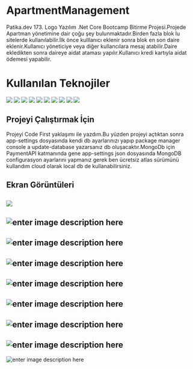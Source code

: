 ﻿# ApartmentManagement

Patika.dev 173. Logo Yazılım .Net Core Bootcamp Bitirme Projesi.Projede Apartman yönetimine dair çoğu şey bulunmaktadır.Birden fazla blok lu sitelerde kullanılabilir.İlk önce kulllanıcı eklenir sonra blok en son daire eklenir.Kullanıcı yöneticiye  veya diğer kullancılara mesaj atabilir.Daire ekledikten sonra daireye aidat ataması yapılır.Kullanıcı kredi kartıyla aidat ödemesi yapabilir.


# Kullanılan Teknojiler

![](https://img.shields.io/badge/Git-E34F26?style=for-the-badge&logo=git&logoColor=white) ![](https://img.shields.io/badge/CSS3-1572B6?style=for-the-badge&logo=css3&logoColor=white) ![](https://img.shields.io/badge/JavaScript-323330?style=for-the-badge&logo=javascript&logoColor=F7DF1E)  ![](https://img.shields.io/badge/Bootstrap-563D7C?style=for-the-badge&logo=bootstrap&logoColor=white)   ![](https://img.shields.io/badge/.NET-5C2D91?style=for-the-badge&logo=.net&logoColor=white) 
 ![](https://img.shields.io/badge/HTML5-E34F26?style=for-the-badge&logo=html5&logoColor=white)  ![](https://camo.githubusercontent.com/72e92f69f36703548704a9eeda2a9889c2756b5e08f01a9aec6e658c148d014e/68747470733a2f2f696d672e736869656c64732e696f2f62616467652f4d6f6e676f44422d3445413934423f7374796c653d666f722d7468652d6261646765266c6f676f3d6d6f6e676f6462266c6f676f436f6c6f723d7768697465) ![](https://camo.githubusercontent.com/154b109392c658875e8ae5fd94e79ab62f82341149424efc8eb0c1e59821725a/68747470733a2f2f696d672e736869656c64732e696f2f62616467652f4d6963726f736f66745f53514c5f5365727665722d4343323932373f7374796c653d666f722d7468652d6261646765266c6f676f3d6d6963726f736f66742d73716c2d736572766572266c6f676f436f6c6f723d7768697465) ![](https://camo.githubusercontent.com/c78258a250a9f24949bfd1bbf22418bb8863a618d6dfae4c634d62e259232852/68747470733a2f2f696d672e736869656c64732e696f2f62616467652f2d456e746974794672616d65776f726b2d3543324439313f7374796c653d666c6174266c6f676f3d2e6e6574266c6f676f436f6c6f723d7768697465)
 ![](https://camo.githubusercontent.com/0a8c6ffd2805c602ea7ed59d2dd6e0e7211430782358acd807171aeefe64bed5/68747470733a2f2f696d672e736869656c64732e696f2f62616467652f2d466c75656e7456616c69646174696f6e2d4343323932373f7374796c653d666c61742d737175617265266c6f676f3d2e6e6574266c6f676f436f6c6f723d666666666666)  



## Projeyi Çalıştırmak İçin

Projeyi Code First yaklaşımı ile yazdım.Bu yüzden projeyi açtıktan sonra app-settings dosyasında kendi db ayarlarınızı yapıp package manager console a update-database yazarsanız db oluşacaktır.MongoDb için PaymentAPI katmanında gene app-settings json dosyasında MongoDB configurasyon ayarlarını yapmanız gerek ben ücretsiz atlas sürümünü kullandım cloud olarak local db de kullanabilirsiniz.

## Ekran Görüntüleri

![](https://lh3.googleusercontent.com/TGfIoDfRl85cdeZbN7JlWMX6XIrk5dkZZXKpGaROL2yjm79S0h-319EGH3YGIGGNmI_s8drivHIlZesXIoKSYscr1D15Fh6Doym14I6c8lcRwBx6zXXtTSTB4MjuVQH9XE1L-R80V6p5KTvIY3Wui8U5uGM-q69nxCNvj1t-SCUtF8LJfp7nmFhMsjlZ3ab_ssHo-zeJNDXFnieAOxmWq67sC6Ra6ZAPjS2xgBjEQFKurk_kORQEPk7GVTpLRuVjS-HlKoRdAJsEIJmQ22imIHinlCJyVK1u5vSuGrguAftRRpRjJ5hQH3PRHCnTex5-1vqko6JDRsB3M1r_Hv6S8SeJMnIOXtwME6s8rtrlHP1BPcdExcvXZ-rWvFynmeO0lSal12vQfMk4RuiO-nxrNWaQ064QvPZquhVLhIXrlXnHPFpo4EnFYuy42EKmUKzV34P_w4O5gUCIfrge9D0_94O4VSHsosv7opkAVdgnk4Z-DwdAhHQntNaaTreWydrl4Ke4BTdE0IM46YlfQtPy7GuljY-MvoNfp6dETBIFcf_NyEbuazGwbCjp1ogRe7WiAhhJdqd_qw_UR6ZzhIgkWIXCx0Zbfr1hOfDmOewQofgqjKujLaV1bSMqzVIKKkvjOWW7kuV1e7LGHEBAwhNGT9dSxQHpMMcKR1YF5nUoFIen9TFQu_IvsQpYA2d2CGFz9ZZ1rqB8skAnJZIQ20h574yCNn-X0qfGglSbrHYXwxeJdw7D-AU=w1919-h870-no?authuser=0)
-
![enter image description here](https://lh3.googleusercontent.com/dUzbq-DNTOu6HIuh9Kir8dg9C4OciwhMkrWuTEgDSXtHzoEBhXafOtjDVUqbxruG-CXianVNKj9AzNI_zVaBTTeI0qxMX4NkcOVqX3WNeD4wWkiquSSblf4D3pxWiNXaSan4439E8tWHlMc0j7TX1Ug2pCCwkOekDrHHU6A_G1PgxlCaW_5ZUqRjBejVLgzZZlSZEz4Fbb6en5JblcOujbdmEq7YQNvtzxUeiIhGEj0WVSvFPZPKcenPojIaVCTP3tOsJHNwnEkgMN5cYp0e7nF9bhIH3xrN5Mt3W5aS43Lr_wq-s5HIFCPDYDivvahHEW-Jjk9ExxCndbE-eqG1SneydVt9LOzmQmm88qTMDQCeeqRwvZMtcH0Ll6bWcfSzF8GFEDEzO00EoInRFvtNJOKxhtByBjBxMDnProNLrefSOyVpe2p1vk2ftiTIaiBBi8l_ZOCPOhbvEr3RWd6wXY06Rouf271Vxmn4X65Oq3aHohpYmS5uu-RJyb_wJpmcvh-8Rig2NjTTSqiIU1SjpemzUIGWZOafxGwKrb2Pk9xcOgF8viUzJBEn4-QcdqxHZOiF-0lmnpguulc41RBcGYbH4eBhy6yIPVEKBZ2fx2jX3YDqZUSmZxKRI49MOaWH3xohDhf1vHtHzyLfl6fU8jpq6kBSmMM3aqrQJdci4XUTuuI-z476urJSg-cGtCtJXPYRyGuIQ0pRndy6fx0KHJs8DBpxBmndzgS4a6EClOk3g9pZvZA=w1920-h871-no?authuser=0)
-
![enter image description here](https://lh3.googleusercontent.com/mcxe-MFQAuJSC6TF0s9PosprYymR6N2UtAH1wRq8GUVv64kmS6nKwOUuauuM_z-DbuTtt349LObW5HYDJevB8xKplWFy3QFuijfQiwYYvNVRn3-8daVikJuBw3hk0t10p98Ee0ltXLnkhp2nxk143t_Vl4WH8rqy9JcuvTDA7XlR3cbPwE2cLsZCvBIOiFdqsw7yXdEcutgFgLmvKTeQDV7pVKSwF_nMtyvRhrCqsVouWDZb44YyFG0wwNm1kTSVeIB9b4ejVSqSdBVlqQPPWPo7j8N6I4jTYHcq3jVZH733NQ5_mYH-UVlGeZwyAArsfKOUHJyleY_3SyU0TuTw_L_KhMp6wKr4udeX8b0nOs8kkXjpFBmnplTwtrGMEK4VxtyF04LqcG3uWP6GlJDDRCxxfzQifCyTpPCdJ03d5ImoTX_rqFzXmrNa4oVgdxfVBRbNVZaDhaBQTekTeXUivaXcJt485KtcNJVjwbmdaO1LDgNgh52jGwib3lkLJX5dXZOr4cSvYex4z35zMrFjHky5QDB44ThzK-P311ArJLHkhN7JwHCyMs3EX8uxtR8QNiZZoVLaBOR2B8Tsy9W6Qp4Pv1xCFEvpGIoidYiIKcWneHwGf3FFDBvd8DRdT1ZBqAVAPaSJycBOb2Z1WnUulanLuSYVMa1h7Zxm3IztqajOOHfTeIr1cFGU7TjYBUvrgBGoCcsdW1C_bJxIv-XN05KUNrgVNG6ZJfy2Yk4_VpdsQBReuQs=w1920-h865-no?authuser=0)
-
![enter image description here](https://lh3.googleusercontent.com/8XbngfsWvSO0XWC21fukVY7JxaeMtzJZ1xLkoyU7bv_ED9NFOwFcIaw3Y38OU74siJehURgtin4pPC0H6QUBWavK_YNMqS6HYrQ-nLGbCz8gnTOfNp4eK0JkNORNTHPtOXBxxhPxH2kfsd1RQLGWBI3-_uCqCQdvV1ZO_Qpoxfs28Ce2-a7DUQcogas7WF_Gj0lM5QLvTNw94kDX-7Kc-qUuZFuSAl553Y4hVtXctOaeJamz2_RVynqL6oaVa9v3pNC8uN3ZHdCOB1LpVr0eyLquuaUVRhCyJkULvPAtmUaC9WR8IkN1wCg-aZSahozyHFlmU5SI-sl-Rexjn7DsdkhMJeDt19qrb8jMoKf8kHnGB5lRkSQu6X9DjbBraT2huGzAE7CFf_QwdEtwXMeUqgAhNNOQN8uAE6CXXR8QPy1YB4ecn43ZqDTzMjG7KDnytOL0ZuTR9UtakzXAMBrENaMXZ0RxzMyddgStwtLiOaSIrzfZ0ts1Jv6fmPe0cqR7GyreyxPVxmpUFFbBz17CHl3FPGgYa3Ls8BWGOJfnjQGlRIi51nwXyq81QYmzIz_ows-eZabC9p_0-v3ZcUBnulrtFnG5EBcKf9INpd2M79djOtYV6xOf3wtYT-fU-de20bxe3bhOQh3fgColRa_D7wYFRjYMvAqMkhsuShndHdkXs3wJqhDL9Zl5Eu5pKPt4Dt3pQXyCZbEcdN_8NuI_hv9_99xjF9nZchFw_xMaRHXqSaXVpE8=w1917-h864-no?authuser=0)
-
![enter image description here](https://lh3.googleusercontent.com/De9tb9pSUaHnt7J7A2h5tP5MI_P80wyD_TXRy-R8ntcHKIzc7Z4d3j7A49uFedCJeYRtHN6ITbzzxacVeGC4WKEQ1KHtcGBEEf-j5Ut0joE5PpShNBVWvQW-E4k9y8UeAbSwQVGpJ_AC3CBq66UsGgxpyqq32ZaV-M37d4xK9c7cf1OyKmBOxC7HXdRu1X5w7lVgthu6EzpeSNs3-C7GGcrBCr7pLC25vYLPKq6KGmrBvWjaCKa9NXw3CYuWQQS2x3-Z_cptl-cX39gACRA_qch9pOkw8jutQd6eseH4cx6P4VDImaK3xoLGSsWtVkzHqWNIjVziFmlSEHJlPRJRXngg0xpqy_ZxYwVc0WxMRNf0iinkRXPR8j-QjEDgVb-ezTjGE-FbGdRpxkNzNc9n5fRQ_dtwVj9h5GwXEjb8aecTXThxxgf6aJ8aWFdIDLy9IIF3QyFz96ibWjns3Ff-AiJ1LPCthWbb0n65BlANJSq3gHIQ_p3gdRj5j2yeEWb5Htw_avNmowfsw7naryiBsoHh61gctp2La6MaxRn_-PfykOU1dZ4mEAHre2U4zIDRm7wEL_Y21QC_GLgo57i1EdRGQq7JRNBebCOgIUIJtvkoLaxjlD9VoxxTejkT0nRKMQ672RyMGx9rdXpW1bt3oKGBIzgdqUIQL6j1_pCqDgllKPQkD_ZwYgjE6o-iADB3Jd3T4A8LXTcfksCJzRY5Ngg7N59SV12lCIXLGhP3UuUWVqgCwiA=w1914-h862-no?authuser=0)
-
![enter image description here](https://lh3.googleusercontent.com/wDZv8dsTZlWRKXU90759Tsvk_gXyJ1FDkW35XIYhLziKkgZGpE9pfrJUlLn1xhMHT-td5aQymt_t_YSt0m3Hjjz_2PWXbsWk7amFaA5r-tIKd4T75bVI6xgnOtvlz2exN2K0FnJvex-A3hEc8yeuHoj-geSf_EC3T3yo00DIdZt1KnP-yWlUlelNDco5uESSvXGc8k2rdVJEXOzQEi1FPbGYGidag6V_QrsM74QfxXkRDTSyq4hf1zwA0fx6SmpNtT8xsoC-phRqThD4Pf1IPLwTvLO0yfcNT399OlULaspz78-LvuXEdZIh0OpHvMklzLqtxgZ-7wYvlWXnIl3_HjfHKst1MQBEod_v6cGmv_X3tg9KYArsusOn3GW2F9ohvoyy1ZW4o81szc_RdlFYXKxrKr7-x3ah97EjmU00AeuPHimp2HChl0ajnlyol0eO7KLH6YSl0d0ZynK_jh9VD_wxdNTCMNzFpHeZUAFqiwMue6NEcd7DTI_nLyG7doLFlsU80UwRvuK6SSf6I8QTfp6dNn4jB6is-QNht8AbCEkCAA_G-bDYljz0kwXYOouvRK2GKb3wksdpH1SPJTEaINrs-aBvFqGCL6F9cuPD2_X9My_RNHdqyuuFtaKRVbvOfqBTzP4wsSIgweLkwRnHWyUFJm3kAssIOhwYqM-GSTSywLyyIN9aozEyWLN2umJQd45r7PLLZMrEdD35JA1xkJKuqiMKxG8N_XWG3E3Tj9jDerQt8zg=w1917-h874-no?authuser=0)
-
![enter image description here](https://lh3.googleusercontent.com/GyDUS-cqpRcJvPhwWG2ljUqWySM8NwSCiEvcfsTnhVnqGxBCTfPthNUlRIt4rEfLnJMCYDe2MCFnti_4HMwUGxPOYZ7Z82xZIRhq6K_bnqRd5zKvmI6S2WYr7LNaA6Cw-7USEt611RDYIZVhrttGp4q5oWITWKCaFnZOu1iDgh92YkhRowfkZitKvY6K2NuCtH2tYrDIQUohAC7U5UISNEdca3scn6CUWhNaGe4haYN8Z8r6fgix7RnDv24ur8JQ6g7KK9F0jLANsSn8XX-avVvtwbFh3hXLqArbYgebtmcNU4Dj_C0WtEbadZtGxKVchXOdpF6K12STgvyj7XvTc9Ov5NyBJm2fpgg0mvL73hEgQkJWgYe4i9zYA86_4k0pNPFQoSYWaQyD2an5HEKhyOrPm8pV_y-HR75t7VlpB5mlNyaMEjL4KkzkG8VzQXwwwZJb67WmMrvmYisQ4neGrClp1qgZ4dxcBWoHwFd95PeRg05LxyERRu5nnsucRPVT1ZnEFEHXSGLFuzCypdZpAIm3lLXs-K3N9DLTcM3zr2MqL5PljiC_F8DDzx16XOEc15NmH0XqqNJ8hGxsiEm1XbjjtytKQdVRqruXxfmtdVdWTEue7vvPoixlHbQ_T9w9_j-I-dk_lNzEg-0YT1veH5mOHGL8BUSO0dxwkHPiYWt-xE04oyMWuLbYami8mrZghMAEvzNnJ7WyyeUt0neuv16OzdarVzGnJRNlVevgrLFqHX4Ju8w=w1920-h863-no?authuser=0)
-
![enter image description here](https://lh3.googleusercontent.com/Bo8EyZfDUNUyWNI-YaDybJbvS6uIQshsvEdaN572uNPUhqpQEQfawkYlgTwqR87bHSl9fCF773f6GI4CXN4B4TY6YtrxxOMGdo9SjfTkaRumOtqe47s4zECh5D1z_xJWA1ZLu0kiD1xUyNLtyz-hk0B65IOjVmxkbuDJhflXJPh92fGnNmYFClu6r2SNmumarf8jl_owu8hMkZZqoxpW4ba6uzFL2Zjv_gpTeSXtoNBP1OEuACRHfZrf_Q8PZcOBFsohCCIHSR5UDQnD923KcKq129-wUM3TEVySnWYSS74xF56XhnRQ4juLMUyZhL3JvMxhul2WaUYWUmBXI1NfovWJWddkQlaR8HzSqW4ZeViMiXCRs-AIjtWIsenOh_CmnIorx-2c5TQEC5Wqs16rOLh0Ra4fYWkMvZyQpBpeBB65qr-sndeXZATHbmfuZzfhLMhVIhoEP8gmuhLa1sXgWKQ7UpV-SmCW4BlNziN2cT3IiLWAGea1VR_7W6OHQMpBSdahNE_EO48QvUaUc1JlN0sgk5J1voi_shOBk1NWih0tmg5PLRmvAd4iBv6Sn5ZrctOoLMSI1EwrzORUUg1R6YDd7uWMjHI_XMjh64vWmKZJtr_X3-CEAJhHloMINAYWmYw0xAmeaiwBbQYV9cNslZrcI7J3A_eXYSYaoNkV8PRRrBFpZCUNNWohTj5gWzYDLLYBg-ER-bp_iz3bftsxsWBjnMVDF066SAqQmPNTK0_oPlCgtKI=w1920-h868-no?authuser=0)
-
![enter image description here](https://lh3.googleusercontent.com/E4QE0K7AESt_qJaRLeNK2U95hyZFyBm3_PBYEwGDyn3gKQlD6fI0PpvQV4BlibzITxYqAukd2IdXobf8_3tKY-VgFVxQnYeMUaZUudtyIPwgVZApWBnuCfc_g7C6WSWYLqvsbRp-F8BuRPIle4LqTOAG5Xgh2nZVlwWu346ySm5bgb00sTLgS8V7uJQUXbfxXzwSEI894iQu-rrjnxxfwKtTY16ehTKDh67I-0-7UnayEzmomnz6Blg_qaHI5TVNPNkoUL6eHaLqm8yLQ4Gbg6HovKeZzH0P77NrRdZDGW1zpdqVj5CzB2YUlFt9gK2caR-9-Gpl264OxLhL82Lbq2S9ogQi2qO-mYPkRTPUxaCije11EqeS6hM-bruW5nZosBxLpqtZBYC2BHe5kTse8hyu2yGNBOmcq9hJJ0KfTycSTkC__LDZ8WW4vWmKH4UIqcZqk5QV399g_HH1NDjgC2Y8ydEyyPZXEN56CtCLP67O07lf3U6-4RtSM0l6KMfCGigbkCk-idwXBJ4qW_UOBiL2k2Nlw0Dj3gRw1ZEhDisTg5OlFPdu5foW9NkqFEWjm9sBYcFoemCBjKxJFiNHRE1pbzCu9AjhOjEm6bOg5z77hNzr3obeWSnZDmrxSMmnp6tnmTAur5StsJ8cSg3QoqlAUTk_9qDUc-gyDvCUN_ddnRqjNtOTNzxSBwem7wQu_H4FMe2J573Q-3m2sTghq2X7p2fA5cm9ZaqCedV0BNfof7wMvJs=w1920-h870-no?authuser=0)
